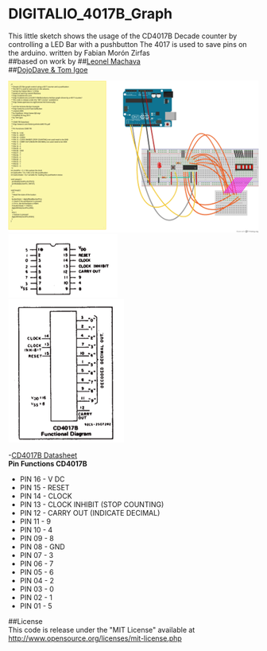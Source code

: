 DIGITALIO_4017B_Graph
=====================


This little sketch shows the usage of the CD4017B Decade counter by controlling a LED Bar with a pushbutton
The 4017 is used to save pins on the arduino.
written by Fabian Morón Zirfas  
##based on work by
##[Leonel Machava](http://codentronix.com/2011/06/05/arduino-led-bar-graph-driven-by-a-4017-counter/)  
##[DojoDave & Tom Igoe](http://arduino.cc/en/Tutorial/Button)

![fritzing-layout](fritzing-layout.png)  
![4017-pinlayout](4017-pinlayout.png)  
![4017-functional-diagram](4017-functional-diagram.png)  

-[CD4017B Datasheet](http://www.ti.com/lit/ds/symlink/cd4017b.pdf)  
__Pin Functions CD4017B__  

- PIN 16 - V DC
- PIN 15 - RESET
- PIN 14 - CLOCK
- PIN 13 - CLOCK INHIBIT (STOP COUNTING)
- PIN 12 - CARRY OUT (INDICATE DECIMAL)
- PIN 11 - 9
- PIN 10 - 4
- PIN 09 - 8
- PIN 08 - GND
- PIN 07 - 3
- PIN 06 - 7
- PIN 05 - 6
- PIN 04 - 2
- PIN 03 - 0
- PIN 02 - 1
- PIN 01 - 5

##License  
This code is release under the "MIT License" available at  
http://www.opensource.org/licenses/mit-license.php